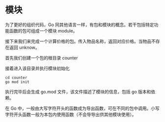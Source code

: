# 模块

为了更好的组织代码，Go 同其他语言一样，有包和模块的概念。若干包括特定功能函数的包可组成一个模块 module。

接下来我们来完成一个计算价格的包。传入物品名称，返回对应价格。当物品不存在返回 unknow。

首先我们创建一个包的根目录 counter

接着进入该目录并执行模块初始化

```text
cd counter
go mod init
```

执行完毕后会生成 go.mod 文件，该文件描述了模块的信息，包括 go 版本和依赖。

在 Go 中，一般由大写字符开头的函数成为导出函数，可在不同的包中调用。小写字符开头函数一般为本包内使用函数（不会导导出供其他模块使用）。



